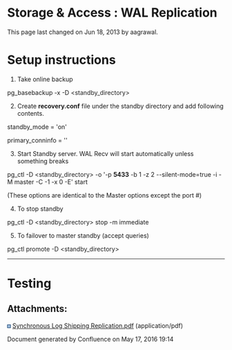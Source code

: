 <span id="title-text"> Storage & Access : WAL Replication </span>
=================================================================

This page last changed on Jun 18, 2013 by aagrawal.

Setup instructions
==================

1. Take online backup 

pg\_basebackup -x -D <span style="color: rgb(34,34,34);">&lt;standby\_directory&gt;</span>

2. Create **recovery.conf** file under the standby directory and add following contents.

standby\_mode = 'on'

primary\_conninfo = ''

3. Start Standby server. WAL Recv will start automatically unless something breaks 

pg\_ctl -D <span style="color: rgb(34,34,34);">&lt;standby\_directory&gt;</span> -o '-p **5433** -b 1 -z 2 --silent-mode=true -i -M master -C -1 -x 0 -E' start 

(These options are identical to the Master options except the port \#)

4. To stop standby

pg\_ctl -D <span style="color: rgb(34,34,34);">&lt;standby\_directory&gt; </span>stop -m immediate

5. To failover to master standby (accept queries)

<span style="color: rgb(34,34,34);">pg\_ctl promote -D &lt;standby\_directory&gt;</span>

------------------------------------------------------------------------

Testing
=======

Attachments:
------------

<img src="images/icons/bullet_blue.gif" width="8" height="8" /> [Synchronous Log Shipping Replication.pdf](attachments/56433998/56656341.pdf) (application/pdf)

Document generated by Confluence on May 17, 2016 19:14


